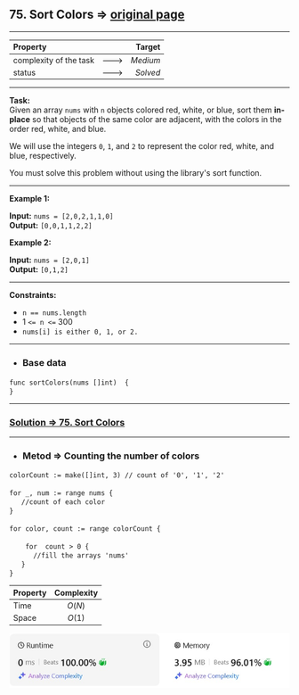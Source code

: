 ## 75. Sort Colors => [original page](https://leetcode.com/problems/sort-colors/description/ "https://leetcode.com/problems/sort-colors/description/")

---
| Property                |      |   Target |              
|:------------------------|:----:|---------:|
| complexity of the task  | ---> | _Medium_ |
| status                  | ---> | _Solved_ |

---
**Task:**  
Given an array `nums` with `n` objects colored red, white, or blue, sort them **in-place** so that objects of the same color are adjacent, with the colors in the order red, white, and blue.

We will use the integers `0`, `1`, and `2` to represent the color red, white, and blue, respectively.

You must solve this problem without using the library's sort function.

---
**Example 1:**

**Input:** `nums = [2,0,2,1,1,0]`  
**Output:** `[0,0,1,1,2,2]`  

**Example 2:**

**Input:** `nums = [2,0,1]`  
**Output:** `[0,1,2]`  

---
**Constraints:**

   * `n == nums.length`
   * $1$ `<= n <=` $300$
   * `nums[i] is either 0, 1, or 2.`
 
---
* ### Base data

```Golang
func sortColors(nums []int)  {
}
```

---
### [Solution => 75. Sort Colors](https://github.com/Ekvo/Leetcode-problems/blob/main/Leetcode-Problems-List/0075-Sort-Colors/leetcodesevenfive.go "https://github.com/Ekvo/Leetcode-problems/blob/main/Leetcode-Problems-List/0075-Sort-Colors/leetcodesevenfive.go")

---
* ### Metod => Сounting the number of colors
```Golang
colorCount := make([]int, 3) // count of '0', '1', '2'

for _, num := range nums {
   //count of each color
}

for color, count := range colorCount {
	
    for  count > 0 {
      //fill the arrays 'nums'	
   }
}
```
| Property | Complexity |              
|:---------|:----------:|
| Time     |   $O(N)$   |
| Space    |   $O(1)$   |

![submit](https://github.com/Ekvo/Leetcode-problems/blob/main/Leetcode-Problems-Submit-Screenshots/75_Sort_Colors.jpg)
